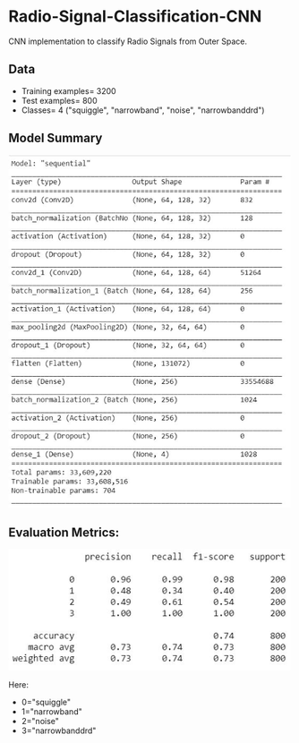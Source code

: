 # Radio-Signal-Classification-CNN

CNN implementation to classify Radio Signals from Outer Space.

## Data
- Training examples= 3200
- Test examples= 800
- Classes= 4 ("squiggle", "narrowband", "noise", "narrowbanddrd")

## Model Summary

![Model Summary](https://raw.githubusercontent.com/devanshdhrafani/Radio-Signal-Classification-CNN/master/images/model.JPG?token=AKIKRIOMYLQAENJLQD4CTFS7CB3HO)

## Evaluation Metrics:

![Evaluation Metrics](https://raw.githubusercontent.com/devanshdhrafani/Radio-Signal-Classification-CNN/master/images/metrics.JPG?token=AKIKRINCJELF3PQGZBZYRTC7CB3IW)

Here: 
- 0="squiggle" 
- 1="narrowband"
- 2="noise"
- 3="narrowbanddrd"

